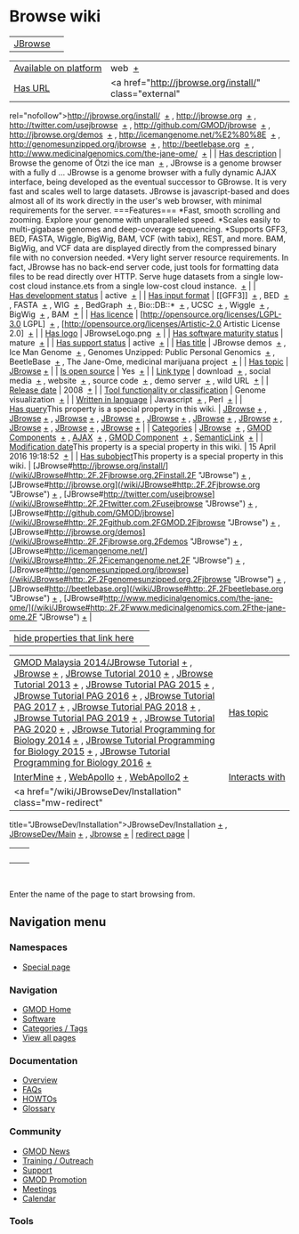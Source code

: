 



<span id="top"></span>




# <span dir="auto">Browse wiki</span>






|                                    |     |
|------------------------------------|-----|
| [JBrowse](/wiki/JBrowse "JBrowse") |     |

|  |  |
|----|----|
| [Available on platform](/wiki/Property%3AAvailable_on_platform "Property:Available on platform") | <span class="smwb-value">web  <span class="smwsearch">[+](/wiki/Special%3ASearchByProperty/Available-20on-20platform/web "Special%3ASearchByProperty/Available-20on-20platform/web")</span></span> |
| [Has URL](/wiki/Property%3AHas_URL "Property:Has URL") | <span class="smwb-value"><a href="http://jbrowse.org/install/" class="external"
rel="nofollow">http://jbrowse.org/install/</a>  <span class="smwsearch">[+](/wiki/Special%3ASearchByProperty/Has-20URL/http%3A-2F-2Fjbrowse.org-2Finstall-2F "Special%3ASearchByProperty/Has-20URL/http%3A-2F-2Fjbrowse.org-2Finstall-2F")</span></span> , <span class="smwb-value"><a href="http://jbrowse.org" class="external"
rel="nofollow">http://jbrowse.org</a>  <span class="smwsearch">[+](/wiki/Special%3ASearchByProperty/Has-20URL/http%3A-2F-2Fjbrowse.org "Special%3ASearchByProperty/Has-20URL/http%3A-2F-2Fjbrowse.org")</span></span> , <span class="smwb-value"><a href="http://twitter.com/usejbrowse" class="external"
rel="nofollow">http://twitter.com/usejbrowse</a>  <span class="smwsearch">[+](/wiki/Special%3ASearchByProperty/Has-20URL/http%3A-2F-2Ftwitter.com-2Fusejbrowse "Special%3ASearchByProperty/Has-20URL/http%3A-2F-2Ftwitter.com-2Fusejbrowse")</span></span> , <span class="smwb-value"><a href="http://github.com/GMOD/jbrowse" class="external"
rel="nofollow">http://github.com/GMOD/jbrowse</a>  <span class="smwsearch">[+](/wiki/Special%3ASearchByProperty/Has-20URL/http%3A-2F-2Fgithub.com-2FGMOD-2Fjbrowse "Special%3ASearchByProperty/Has-20URL/http%3A-2F-2Fgithub.com-2FGMOD-2Fjbrowse")</span></span> , <span class="smwb-value"><a href="http://jbrowse.org/demos" class="external"
rel="nofollow">http://jbrowse.org/demos</a>  <span class="smwsearch">[+](/wiki/Special%3ASearchByProperty/Has-20URL/http%3A-2F-2Fjbrowse.org-2Fdemos "Special%3ASearchByProperty/Has-20URL/http%3A-2F-2Fjbrowse.org-2Fdemos")</span></span> , <span class="smwb-value"><a href="http://icemangenome.net/%E2%80%8E" class="external"
rel="nofollow">http://icemangenome.net/%E2%80%8E</a>  <span class="smwsearch">[+](/wiki/Special%3ASearchByProperty/Has-20URL/http%3A-2F-2Ficemangenome.net-2F-25E2-2580-258E "Special%3ASearchByProperty/Has-20URL/http%3A-2F-2Ficemangenome.net-2F-25E2-2580-258E")</span></span> , <span class="smwb-value"><a href="http://genomesunzipped.org/jbrowse" class="external"
rel="nofollow">http://genomesunzipped.org/jbrowse</a>  <span class="smwsearch">[+](/wiki/Special%3ASearchByProperty/Has-20URL/http%3A-2F-2Fgenomesunzipped.org-2Fjbrowse "Special%3ASearchByProperty/Has-20URL/http%3A-2F-2Fgenomesunzipped.org-2Fjbrowse")</span></span> , <span class="smwb-value"><a href="http://beetlebase.org" class="external"
rel="nofollow">http://beetlebase.org</a>  <span class="smwsearch">[+](/wiki/Special%3ASearchByProperty/Has-20URL/http%3A-2F-2Fbeetlebase.org "Special%3ASearchByProperty/Has-20URL/http%3A-2F-2Fbeetlebase.org")</span></span> , <span class="smwb-value"><a href="http://www.medicinalgenomics.com/the-jane-ome/"
class="external"
rel="nofollow">http://www.medicinalgenomics.com/the-jane-ome/</a>  <span class="smwsearch">[+](/wiki/Special%3ASearchByProperty/Has-20URL/http%3A-2F-2Fwww.medicinalgenomics.com-2Fthe-2Djane-2Dome-2F "Special%3ASearchByProperty/Has-20URL/http%3A-2F-2Fwww.medicinalgenomics.com-2Fthe-2Djane-2Dome-2F")</span></span> |
| [Has description](/wiki/Property%3AHas_description "Property:Has description") | <span class="smwb-value">Browse the genome of Ötzi the ice man  <span class="smwsearch">[+](/wiki/Special%3ASearchByProperty/Has-20description/Browse-20the-20genome-20of-20%C3%96tzi-20the-20ice-20man "Special%3ASearchByProperty/Has-20description/Browse-20the-20genome-20of-20Ötzi-20the-20ice-20man")</span></span> , <span class="smwb-value">JBrowse is a genome browser with a fully d<span class="smw-highlighter" data-type="2" state="persistent" data-title="Information"><span class="smwtext"> … </span><span class="smwttcontent">JBrowse is a genome browser with a fully dynamic AJAX interface, being developed as the eventual successor to GBrowse. It is very fast and scales well to large datasets. JBrowse is javascript-based and does almost all of its work directly in the user's web browser, with minimal requirements for the server. ===Features=== \*Fast, smooth scrolling and zooming. Explore your genome with unparalleled speed. \*Scales easily to multi-gigabase genomes and deep-coverage sequencing. \*Supports GFF3, BED, FASTA, Wiggle, BigWig, BAM, VCF (with tabix), REST, and more. BAM, BigWig, and VCF data are displayed directly from the compressed binary file with no conversion needed. \*Very light server resource requirements. In fact, JBrowse has no back-end server code, just tools for formatting data files to be read directly over HTTP. Serve huge datasets from a single low-cost cloud instance.</span></span>ets from a single low-cost cloud instance.  <span class="smwsearch">[+](/mediawiki/index.php?title=Special%3ASearchByProperty&x=Has-20description%2FJBrowse-20is-20a-20genome-20browser-20with-20a-20fully-20dynamic-20AJAX-20interface%2C-20being-20developed-20as-20the-20eventual-20successor-20to-20GBrowse.-20It-20is-20very-20fast-20and-20scales-20well-20to-20large-20datasets.-20JBrowse-20is-20javascript-2Dbased-20and-20does-20almost-20all-20of-20its-20work-20directly-20in-20the-20user%27s-20web-20browser%2C-20with-20minimal-20requirements-20for-20the-20server.-0A-0A%3D%3D%3DFeatures%3D%3D%3D-0A-0A%2AFast%2C-20smooth-20scrolling-20and-20zooming.-20Explore-20your-20genome-20with-20unparalleled-20speed.-0A%2AScales-20easily-20to-20multi-2Dgigabase-20genomes-20and-20deep-2Dcoverage-20sequencing.-0A%2ASupports-20GFF3%2C-20BED%2C-20FASTA%2C-20Wiggle%2C-20BigWig%2C-20BAM%2C-20VCF-20%28with-20tabix%29%2C-20REST%2C-20and-20more.-20-20BAM%2C-20BigWig%2C-20and-20VCF-20data-20are-20displayed-20directly-20from-20the-20compressed-20binary-20file-20with-20no-20conversion-20needed.-0A%2AVery-20light-20server-20resource-20requirements.-20In-20fact%2C-20JBrowse-20has-20no-20back-2Dend-20server-20code%2C-20just-20tools-20for-20formatting-20data-20files-20to-20be-20read-20directly-20over-20HTTP.-20Serve-20huge-20datasets-20from-20a-20single-20low-2Dcost-20cloud-20instance. "Special%3ASearchByProperty")</span></span> |
| [Has development status](/wiki/Property%3AHas_development_status "Property:Has development status") | <span class="smwb-value">active  <span class="smwsearch">[+](/wiki/Special%3ASearchByProperty/Has-20development-20status/active "Special%3ASearchByProperty/Has-20development-20status/active")</span></span> |
| [Has input format](/wiki/Property%3AHas_input_format "Property:Has input format") | <span class="smwb-value">\[\[GFF3\]\]  <span class="smwsearch">[+](/wiki/Special%3ASearchByProperty/Has-20input-20format/-5B-5BGFF3-5D-5D "Special%3ASearchByProperty/Has-20input-20format/-5B-5BGFF3-5D-5D")</span></span> , <span class="smwb-value">BED  <span class="smwsearch">[+](/wiki/Special%3ASearchByProperty/Has-20input-20format/BED "Special%3ASearchByProperty/Has-20input-20format/BED")</span></span> , <span class="smwb-value">FASTA  <span class="smwsearch">[+](/wiki/Special%3ASearchByProperty/Has-20input-20format/FASTA "Special%3ASearchByProperty/Has-20input-20format/FASTA")</span></span> , <span class="smwb-value">WIG  <span class="smwsearch">[+](/wiki/Special%3ASearchByProperty/Has-20input-20format/WIG "Special%3ASearchByProperty/Has-20input-20format/WIG")</span></span> , <span class="smwb-value">BedGraph  <span class="smwsearch">[+](/wiki/Special%3ASearchByProperty/Has-20input-20format/BedGraph "Special%3ASearchByProperty/Has-20input-20format/BedGraph")</span></span> , <span class="smwb-value">Bio::DB::\*  <span class="smwsearch">[+](/wiki/Special%3ASearchByProperty/Has-20input-20format/Bio::DB::* "Special%3ASearchByProperty/Has-20input-20format/Bio::DB::*")</span></span> , <span class="smwb-value">UCSC  <span class="smwsearch">[+](/wiki/Special%3ASearchByProperty/Has-20input-20format/UCSC "Special%3ASearchByProperty/Has-20input-20format/UCSC")</span></span> , <span class="smwb-value">Wiggle  <span class="smwsearch">[+](/wiki/Special%3ASearchByProperty/Has-20input-20format/Wiggle "Special%3ASearchByProperty/Has-20input-20format/Wiggle")</span></span> , <span class="smwb-value">BigWig  <span class="smwsearch">[+](/wiki/Special%3ASearchByProperty/Has-20input-20format/BigWig "Special%3ASearchByProperty/Has-20input-20format/BigWig")</span></span> , <span class="smwb-value">BAM  <span class="smwsearch">[+](/wiki/Special%3ASearchByProperty/Has-20input-20format/BAM "Special%3ASearchByProperty/Has-20input-20format/BAM")</span></span> |
| [Has licence](/wiki/Property%3AHas_licence "Property:Has licence") | <span class="smwb-value">\[http://opensource.org/licenses/LGPL-3.0 LGPL\]  <span class="smwsearch">[+](/wiki/Special%3ASearchByProperty/Has-20licence/-5Bhttp%3A-2F-2Fopensource.org-2Flicenses-2FLGPL-2D3.0-20LGPL-5D "Special%3ASearchByProperty/Has-20licence/-5Bhttp%3A-2F-2Fopensource.org-2Flicenses-2FLGPL-2D3.0-20LGPL-5D")</span></span> , <span class="smwb-value">\[http://opensource.org/licenses/Artistic-2.0 Artistic License 2.0\]  <span class="smwsearch">[+](/wiki/Special%3ASearchByProperty/Has-20licence/-5Bhttp%3A-2F-2Fopensource.org-2Flicenses-2FArtistic-2D2.0-20Artistic-20License-202.0-5D "Special%3ASearchByProperty/Has-20licence/-5Bhttp%3A-2F-2Fopensource.org-2Flicenses-2FArtistic-2D2.0-20Artistic-20License-202.0-5D")</span></span> |
| [Has logo](/wiki/Property%3AHas_logo "Property:Has logo") | <span class="smwb-value">JBrowseLogo.png  <span class="smwsearch">[+](/wiki/Special%3ASearchByProperty/Has-20logo/JBrowseLogo.png "Special%3ASearchByProperty/Has-20logo/JBrowseLogo.png")</span></span> |
| [Has software maturity status](/wiki/Property%3AHas_software_maturity_status "Property:Has software maturity status") | <span class="smwb-value">mature  <span class="smwsearch">[+](/wiki/Special%3ASearchByProperty/Has-20software-20maturity-20status/mature "Special%3ASearchByProperty/Has-20software-20maturity-20status/mature")</span></span> |
| [Has support status](/wiki/Property%3AHas_support_status "Property:Has support status") | <span class="smwb-value">active  <span class="smwsearch">[+](/wiki/Special%3ASearchByProperty/Has-20support-20status/active "Special%3ASearchByProperty/Has-20support-20status/active")</span></span> |
| [Has title](/wiki/Property%3AHas_title "Property:Has title") | <span class="smwb-value">JBrowse demos  <span class="smwsearch">[+](/wiki/Special%3ASearchByProperty/Has-20title/JBrowse-20demos "Special%3ASearchByProperty/Has-20title/JBrowse-20demos")</span></span> , <span class="smwb-value">Ice Man Genome  <span class="smwsearch">[+](/wiki/Special%3ASearchByProperty/Has-20title/Ice-20Man-20Genome "Special%3ASearchByProperty/Has-20title/Ice-20Man-20Genome")</span></span> , <span class="smwb-value">Genomes Unzipped: Public Personal Genomics  <span class="smwsearch">[+](/wiki/Special%3ASearchByProperty/Has-20title/Genomes-20Unzipped%3A-20Public-20Personal-20Genomics "Special%3ASearchByProperty/Has-20title/Genomes-20Unzipped%3A-20Public-20Personal-20Genomics")</span></span> , <span class="smwb-value">BeetleBase  <span class="smwsearch">[+](/wiki/Special%3ASearchByProperty/Has-20title/BeetleBase "Special%3ASearchByProperty/Has-20title/BeetleBase")</span></span> , <span class="smwb-value">The Jane-Ome, medicinal marijuana project  <span class="smwsearch">[+](/wiki/Special%3ASearchByProperty/Has-20title/The-20Jane-2DOme,-20medicinal-20marijuana-20project "Special%3ASearchByProperty/Has-20title/The-20Jane-2DOme,-20medicinal-20marijuana-20project")</span></span> |
| [Has topic](/wiki/Property%3AHas_topic "Property:Has topic") | <span class="smwb-value">[JBrowse](/wiki/JBrowse "JBrowse") <span class="smwbrowse">[+](/wiki/Special%3ABrowse/JBrowse "Special%3ABrowse/JBrowse")</span></span> |
| [Is open source](/wiki/Property%3AIs_open_source "Property:Is open source") | <span class="smwb-value">Yes  <span class="smwsearch">[+](/wiki/Special%3ASearchByProperty/Is-20open-20source/Yes "Special%3ASearchByProperty/Is-20open-20source/Yes")</span></span> |
| [Link type](/wiki/Property%3ALink_type "Property:Link type") | <span class="smwb-value">download  <span class="smwsearch">[+](/wiki/Special%3ASearchByProperty/Link-20type/download "Special%3ASearchByProperty/Link-20type/download")</span></span> , <span class="smwb-value">social media  <span class="smwsearch">[+](/wiki/Special%3ASearchByProperty/Link-20type/social-20media "Special%3ASearchByProperty/Link-20type/social-20media")</span></span> , <span class="smwb-value">website  <span class="smwsearch">[+](/wiki/Special%3ASearchByProperty/Link-20type/website "Special%3ASearchByProperty/Link-20type/website")</span></span> , <span class="smwb-value">source code  <span class="smwsearch">[+](/wiki/Special%3ASearchByProperty/Link-20type/source-20code "Special%3ASearchByProperty/Link-20type/source-20code")</span></span> , <span class="smwb-value">demo server  <span class="smwsearch">[+](/wiki/Special%3ASearchByProperty/Link-20type/demo-20server "Special%3ASearchByProperty/Link-20type/demo-20server")</span></span> , <span class="smwb-value">wild URL  <span class="smwsearch">[+](/wiki/Special%3ASearchByProperty/Link-20type/wild-20URL "Special%3ASearchByProperty/Link-20type/wild-20URL")</span></span> |
| [Release date](/wiki/Property%3ARelease_date "Property:Release date") | <span class="smwb-value">2008  <span class="smwsearch">[+](/wiki/Special%3ASearchByProperty/Release-20date/2008 "Special%3ASearchByProperty/Release-20date/2008")</span></span> |
| [Tool functionality or classification](/wiki/Property%3ATool_functionality_or_classification "Property:Tool functionality or classification") | <span class="smwb-value">Genome visualization  <span class="smwsearch">[+](/wiki/Special%3ASearchByProperty/Tool-20functionality-20or-20classification/Genome-20visualization "Special%3ASearchByProperty/Tool-20functionality-20or-20classification/Genome-20visualization")</span></span> |
| [Written in language](/wiki/Property%3AWritten_in_language "Property:Written in language") | <span class="smwb-value">Javascript  <span class="smwsearch">[+](/wiki/Special%3ASearchByProperty/Written-20in-20language/Javascript "Special%3ASearchByProperty/Written-20in-20language/Javascript")</span></span> , <span class="smwb-value">Perl  <span class="smwsearch">[+](/wiki/Special%3ASearchByProperty/Written-20in-20language/Perl "Special%3ASearchByProperty/Written-20in-20language/Perl")</span></span> |
| <span class="smw-highlighter" data-type="1" state="inline" data-title="Property"><span class="smwbuiltin">[Has query](/wiki/Property:Has_query "Property:Has query")</span><span class="smwttcontent">This property is a special property in this wiki.</span></span> | <span class="smwb-value">[JBrowse](/wiki/JBrowse#_QUERY469d02261a72e0e0f3175cfdae7fccca "JBrowse") <span class="smwbrowse">[+](/wiki/Special%3ABrowse/JBrowse-23_QUERY469d02261a72e0e0f3175cfdae7fccca "Special%3ABrowse/JBrowse-23 QUERY469d02261a72e0e0f3175cfdae7fccca")</span></span> , <span class="smwb-value">[JBrowse](/wiki/JBrowse#_QUERY52b24b8d4204293fa186dcaa318a6c4b "JBrowse") <span class="smwbrowse">[+](/wiki/Special%3ABrowse/JBrowse-23_QUERY52b24b8d4204293fa186dcaa318a6c4b "Special%3ABrowse/JBrowse-23 QUERY52b24b8d4204293fa186dcaa318a6c4b")</span></span> , <span class="smwb-value">[JBrowse](/wiki/JBrowse#_QUERY1d38a8ab230383a748287289058b5e92 "JBrowse") <span class="smwbrowse">[+](/wiki/Special%3ABrowse/JBrowse-23_QUERY1d38a8ab230383a748287289058b5e92 "Special%3ABrowse/JBrowse-23 QUERY1d38a8ab230383a748287289058b5e92")</span></span> , <span class="smwb-value">[JBrowse](/wiki/JBrowse#_QUERYe714c956cbe8329275baf755f54e5039 "JBrowse") <span class="smwbrowse">[+](/wiki/Special%3ABrowse/JBrowse-23_QUERYe714c956cbe8329275baf755f54e5039 "Special%3ABrowse/JBrowse-23 QUERYe714c956cbe8329275baf755f54e5039")</span></span> , <span class="smwb-value">[JBrowse](/wiki/JBrowse#_QUERY18bb04c5f6f7f15ddc4b2e2118c1873d "JBrowse") <span class="smwbrowse">[+](/wiki/Special%3ABrowse/JBrowse-23_QUERY18bb04c5f6f7f15ddc4b2e2118c1873d "Special%3ABrowse/JBrowse-23 QUERY18bb04c5f6f7f15ddc4b2e2118c1873d")</span></span> , <span class="smwb-value">[JBrowse](/wiki/JBrowse#_QUERYb94a3b097be65fac611ebe329ddc9d35 "JBrowse") <span class="smwbrowse">[+](/wiki/Special%3ABrowse/JBrowse-23_QUERYb94a3b097be65fac611ebe329ddc9d35 "Special%3ABrowse/JBrowse-23 QUERYb94a3b097be65fac611ebe329ddc9d35")</span></span> , <span class="smwb-value">[JBrowse](/wiki/JBrowse#_QUERY0b63771b0bcf6d3ad74b7be1c75c89dc "JBrowse") <span class="smwbrowse">[+](/wiki/Special%3ABrowse/JBrowse-23_QUERY0b63771b0bcf6d3ad74b7be1c75c89dc "Special%3ABrowse/JBrowse-23 QUERY0b63771b0bcf6d3ad74b7be1c75c89dc")</span></span> , <span class="smwb-value">[JBrowse](/wiki/JBrowse#_QUERYc488b23646332a3c8b7ace9cd074f331 "JBrowse") <span class="smwbrowse">[+](/wiki/Special%3ABrowse/JBrowse-23_QUERYc488b23646332a3c8b7ace9cd074f331 "Special%3ABrowse/JBrowse-23 QUERYc488b23646332a3c8b7ace9cd074f331")</span></span> , <span class="smwb-value">[JBrowse](/wiki/JBrowse#_QUERYcf264ec10b4bc2d750b955cd65d42a53 "JBrowse") <span class="smwbrowse">[+](/wiki/Special%3ABrowse/JBrowse-23_QUERYcf264ec10b4bc2d750b955cd65d42a53 "Special%3ABrowse/JBrowse-23 QUERYcf264ec10b4bc2d750b955cd65d42a53")</span></span> , <span class="smwb-value">[JBrowse](/wiki/JBrowse#_QUERY703cc64c8a9f3801c83a6e0ca1e9dc06 "JBrowse") <span class="smwbrowse">[+](/wiki/Special%3ABrowse/JBrowse-23_QUERY703cc64c8a9f3801c83a6e0ca1e9dc06 "Special%3ABrowse/JBrowse-23 QUERY703cc64c8a9f3801c83a6e0ca1e9dc06")</span></span> |
| [Categories](/wiki/Special%3ACategories "Special%3ACategories") | <span class="smwb-value">[JBrowse](/wiki/Category%3AJBrowse "Category%3AJBrowse")  <span class="smwsearch">[+](/wiki/Special%3ASearchByProperty/JBrowse "Special%3ASearchByProperty/JBrowse")</span></span> , <span class="smwb-value">[GMOD Components](/wiki/Category%3AGMOD_Components "Category%3AGMOD Components")  <span class="smwsearch">[+](/wiki/Special%3ASearchByProperty/GMOD-20Components "Special%3ASearchByProperty/GMOD-20Components")</span></span> , <span class="smwb-value">[AJAX](/wiki/Category%3AAJAX "Category%3AAJAX")  <span class="smwsearch">[+](/wiki/Special%3ASearchByProperty/AJAX "Special%3ASearchByProperty/AJAX")</span></span> , <span class="smwb-value">[GMOD Component](/wiki/Category%3AGMOD_Component "Category%3AGMOD Component")  <span class="smwsearch">[+](/wiki/Special%3ASearchByProperty/GMOD-20Component "Special%3ASearchByProperty/GMOD-20Component")</span></span> , <span class="smwb-value"><a
href="/mediawiki/index.php?title=Category%3ASemanticLink&amp;action=edit&amp;redlink=1"
class="new"
title="Category%3ASemanticLink (page does not exist)">SemanticLink</a>  <span class="smwsearch">[+](/wiki/Special%3ASearchByProperty/SemanticLink "Special%3ASearchByProperty/SemanticLink")</span></span> |
| <span class="smw-highlighter" data-type="1" state="inline" data-title="Property"><span class="smwbuiltin">[Modification date](/wiki/Property:Modification_date "Property:Modification date")</span><span class="smwttcontent">This property is a special property in this wiki.</span></span> | <span class="smwb-value">15 April 2016 19:18:52  <span class="smwsearch">[+](/wiki/Special%3ASearchByProperty/Modification-20date/15-20April-202016-2019:18:52 "Special%3ASearchByProperty/Modification-20date/15-20April-202016-2019:18:52")</span></span> |
| <span class="smw-highlighter" data-type="1" state="inline" data-title="Property"><span class="smwbuiltin">[Has subobject](/wiki/Property%3AHas_subobject "Property:Has subobject")</span><span class="smwttcontent">This property is a special property in this wiki.</span></span> | <span class="smwb-value">[JBrowse#http://jbrowse.org/install/](/wiki/JBrowse#http:.2F.2Fjbrowse.org.2Finstall.2F "JBrowse") <span class="smwbrowse">[+](/wiki/Special%3ABrowse/JBrowse-23http%3A-2F-2Fjbrowse.org-2Finstall-2F "Special%3ABrowse/JBrowse-23http%3A-2F-2Fjbrowse.org-2Finstall-2F")</span></span> , <span class="smwb-value">[JBrowse#http://jbrowse.org](/wiki/JBrowse#http:.2F.2Fjbrowse.org "JBrowse") <span class="smwbrowse">[+](/wiki/Special%3ABrowse/JBrowse-23http%3A-2F-2Fjbrowse.org "Special%3ABrowse/JBrowse-23http%3A-2F-2Fjbrowse.org")</span></span> , <span class="smwb-value">[JBrowse#http://twitter.com/usejbrowse](/wiki/JBrowse#http:.2F.2Ftwitter.com.2Fusejbrowse "JBrowse") <span class="smwbrowse">[+](/wiki/Special%3ABrowse/JBrowse-23http%3A-2F-2Ftwitter.com-2Fusejbrowse "Special%3ABrowse/JBrowse-23http%3A-2F-2Ftwitter.com-2Fusejbrowse")</span></span> , <span class="smwb-value">[JBrowse#http://github.com/GMOD/jbrowse](/wiki/JBrowse#http:.2F.2Fgithub.com.2FGMOD.2Fjbrowse "JBrowse") <span class="smwbrowse">[+](/wiki/Special%3ABrowse/JBrowse-23http%3A-2F-2Fgithub.com-2FGMOD-2Fjbrowse "Special%3ABrowse/JBrowse-23http%3A-2F-2Fgithub.com-2FGMOD-2Fjbrowse")</span></span> , <span class="smwb-value">[JBrowse#http://jbrowse.org/demos](/wiki/JBrowse#http:.2F.2Fjbrowse.org.2Fdemos "JBrowse") <span class="smwbrowse">[+](/wiki/Special%3ABrowse/JBrowse-23http%3A-2F-2Fjbrowse.org-2Fdemos "Special%3ABrowse/JBrowse-23http%3A-2F-2Fjbrowse.org-2Fdemos")</span></span> , <span class="smwb-value">[JBrowse#http://icemangenome.net/‎](/wiki/JBrowse#http:.2F.2Ficemangenome.net.2F "JBrowse") <span class="smwbrowse">[+](/wiki/Special%3ABrowse/JBrowse-23http%3A-2F-2Ficemangenome.net-2F "Special%3ABrowse/JBrowse-23http%3A-2F-2Ficemangenome.net-2F")</span></span> , <span class="smwb-value">[JBrowse#http://genomesunzipped.org/jbrowse](/wiki/JBrowse#http:.2F.2Fgenomesunzipped.org.2Fjbrowse "JBrowse") <span class="smwbrowse">[+](/wiki/Special%3ABrowse/JBrowse-23http%3A-2F-2Fgenomesunzipped.org-2Fjbrowse "Special%3ABrowse/JBrowse-23http%3A-2F-2Fgenomesunzipped.org-2Fjbrowse")</span></span> , <span class="smwb-value">[JBrowse#http://beetlebase.org](/wiki/JBrowse#http:.2F.2Fbeetlebase.org "JBrowse") <span class="smwbrowse">[+](/wiki/Special%3ABrowse/JBrowse-23http%3A-2F-2Fbeetlebase.org "Special%3ABrowse/JBrowse-23http%3A-2F-2Fbeetlebase.org")</span></span> , <span class="smwb-value">[JBrowse#http://www.medicinalgenomics.com/the-jane-ome/](/wiki/JBrowse#http:.2F.2Fwww.medicinalgenomics.com.2Fthe-jane-ome.2F "JBrowse") <span class="smwbrowse">[+](/wiki/Special%3ABrowse/JBrowse-23http%3A-2F-2Fwww.medicinalgenomics.com-2Fthe-2Djane-2Dome-2F "Special%3ABrowse/JBrowse-23http%3A-2F-2Fwww.medicinalgenomics.com-2Fthe-2Djane-2Dome-2F")</span></span> |

<span id="smw_browse_incoming"></span>

|  |  |
|----|----|
| [hide properties that link here](/mediawiki/index.php?title=Special:Browse&offset=0&dir=out&article=JBrowse)  |  |

|  |  |
|----|----|
| <span class="smwb-ivalue">[GMOD Malaysia 2014/JBrowse Tutorial](/wiki/GMOD_Malaysia_2014/JBrowse_Tutorial "GMOD Malaysia 2014/JBrowse Tutorial") <span class="smwbrowse">[+](/wiki/Special%3ABrowse/GMOD-20Malaysia-202014-2FJBrowse-20Tutorial "Special%3ABrowse/GMOD-20Malaysia-202014-2FJBrowse-20Tutorial")</span></span> , <span class="smwb-ivalue">[JBrowse](/wiki/JBrowse "JBrowse") <span class="smwbrowse">[+](/wiki/Special%3ABrowse/JBrowse "Special%3ABrowse/JBrowse")</span></span> , <span class="smwb-ivalue">[JBrowse Tutorial 2010](/wiki/JBrowse_Tutorial_2010 "JBrowse Tutorial 2010") <span class="smwbrowse">[+](/wiki/Special%3ABrowse/JBrowse-20Tutorial-202010 "Special%3ABrowse/JBrowse-20Tutorial-202010")</span></span> , <span class="smwb-ivalue">[JBrowse Tutorial 2013](/wiki/JBrowse_Tutorial_2013 "JBrowse Tutorial 2013") <span class="smwbrowse">[+](/wiki/Special%3ABrowse/JBrowse-20Tutorial-202013 "Special%3ABrowse/JBrowse-20Tutorial-202013")</span></span> , <span class="smwb-ivalue">[JBrowse Tutorial PAG 2015](/wiki/JBrowse_Tutorial_PAG_2015 "JBrowse Tutorial PAG 2015") <span class="smwbrowse">[+](/wiki/Special%3ABrowse/JBrowse-20Tutorial-20PAG-202015 "Special%3ABrowse/JBrowse-20Tutorial-20PAG-202015")</span></span> , <span class="smwb-ivalue">[JBrowse Tutorial PAG 2016](/wiki/JBrowse_Tutorial_PAG_2016 "JBrowse Tutorial PAG 2016") <span class="smwbrowse">[+](/wiki/Special%3ABrowse/JBrowse-20Tutorial-20PAG-202016 "Special%3ABrowse/JBrowse-20Tutorial-20PAG-202016")</span></span> , <span class="smwb-ivalue">[JBrowse Tutorial PAG 2017](/wiki/JBrowse_Tutorial_PAG_2017 "JBrowse Tutorial PAG 2017") <span class="smwbrowse">[+](/wiki/Special%3ABrowse/JBrowse-20Tutorial-20PAG-202017 "Special%3ABrowse/JBrowse-20Tutorial-20PAG-202017")</span></span> , <span class="smwb-ivalue">[JBrowse Tutorial PAG 2018](/wiki/JBrowse_Tutorial_PAG_2018 "JBrowse Tutorial PAG 2018") <span class="smwbrowse">[+](/wiki/Special%3ABrowse/JBrowse-20Tutorial-20PAG-202018 "Special%3ABrowse/JBrowse-20Tutorial-20PAG-202018")</span></span> , <span class="smwb-ivalue">[JBrowse Tutorial PAG 2019](/wiki/JBrowse_Tutorial_PAG_2019 "JBrowse Tutorial PAG 2019") <span class="smwbrowse">[+](/wiki/Special%3ABrowse/JBrowse-20Tutorial-20PAG-202019 "Special%3ABrowse/JBrowse-20Tutorial-20PAG-202019")</span></span> , <span class="smwb-ivalue">[JBrowse Tutorial PAG 2020](/wiki/JBrowse_Tutorial_PAG_2020 "JBrowse Tutorial PAG 2020") <span class="smwbrowse">[+](/wiki/Special%3ABrowse/JBrowse-20Tutorial-20PAG-202020 "Special%3ABrowse/JBrowse-20Tutorial-20PAG-202020")</span></span> , <span class="smwb-ivalue">[JBrowse Tutorial Programming for Biology 2014](/wiki/JBrowse_Tutorial_Programming_for_Biology_2014 "JBrowse Tutorial Programming for Biology 2014") <span class="smwbrowse">[+](/wiki/Special%3ABrowse/JBrowse-20Tutorial-20Programming-20for-20Biology-202014 "Special%3ABrowse/JBrowse-20Tutorial-20Programming-20for-20Biology-202014")</span></span> , <span class="smwb-ivalue">[JBrowse Tutorial Programming for Biology 2015](/wiki/JBrowse_Tutorial_Programming_for_Biology_2015 "JBrowse Tutorial Programming for Biology 2015") <span class="smwbrowse">[+](/wiki/Special%3ABrowse/JBrowse-20Tutorial-20Programming-20for-20Biology-202015 "Special%3ABrowse/JBrowse-20Tutorial-20Programming-20for-20Biology-202015")</span></span> , <span class="smwb-ivalue">[JBrowse Tutorial Programming for Biology 2016](/wiki/JBrowse_Tutorial_Programming_for_Biology_2016 "JBrowse Tutorial Programming for Biology 2016") <span class="smwbrowse">[+](/wiki/Special%3ABrowse/JBrowse-20Tutorial-20Programming-20for-20Biology-202016 "Special%3ABrowse/JBrowse-20Tutorial-20Programming-20for-20Biology-202016")</span></span> | [Has topic](/wiki/Property%3AHas_topic "Property:Has topic") |
| <span class="smwb-ivalue">[InterMine](/wiki/InterMine "InterMine") <span class="smwbrowse">[+](/wiki/Special%3ABrowse/InterMine "Special%3ABrowse/InterMine")</span></span> , <span class="smwb-ivalue">[WebApollo](/wiki/WebApollo "WebApollo") <span class="smwbrowse">[+](/wiki/Special%3ABrowse/WebApollo "Special%3ABrowse/WebApollo")</span></span> , <span class="smwb-ivalue">[WebApollo2](/wiki/WebApollo2 "WebApollo2") <span class="smwbrowse">[+](/wiki/Special%3ABrowse/WebApollo2 "Special%3ABrowse/WebApollo2")</span></span> | [Interacts with](/wiki/Property%3AInteracts_with "Property:Interacts with") |
| <span class="smwb-ivalue"><a href="/wiki/JBrowseDev/Installation" class="mw-redirect"
title="JBrowseDev/Installation">JBrowseDev/Installation</a> <span class="smwbrowse">[+](/wiki/Special%3ABrowse/JBrowseDev-2FInstallation "Special%3ABrowse/JBrowseDev-2FInstallation")</span></span> , <span class="smwb-ivalue"><a href="/wiki/JBrowseDev/Main" class="mw-redirect"
title="JBrowseDev/Main">JBrowseDev/Main</a> <span class="smwbrowse">[+](/wiki/Special%3ABrowse/JBrowseDev-2FMain "Special%3ABrowse/JBrowseDev-2FMain")</span></span> , <span class="smwb-ivalue"><a href="/wiki/Jbrowse" class="mw-redirect" title="Jbrowse">Jbrowse</a> <span class="smwbrowse">[+](/wiki/Special%3ABrowse/Jbrowse "Special%3ABrowse/Jbrowse")</span></span> | [redirect page](/wiki/Special:ListRedirects "Special:ListRedirects") |

|     |     |
|-----|-----|
|     |     |

 

Enter the name of the page to start browsing from.  








## Navigation menu



### Namespaces

- <span id="ca-nstab-special">[Special
  page](/wiki/Special%3ABrowse/JBrowse "This is a special page, you cannot edit the page itself")</span>






### Navigation



- <span id="n-GMOD-Home">[GMOD Home](/wiki/Main_Page)</span>
- <span id="n-Software">[Software](/wiki/GMOD_Components)</span>
- <span id="n-Categories-.2F-Tags">[Categories /
  Tags](/wiki/Categories)</span>
- <span id="n-View-all-pages">[View all
  pages](/wiki/Special:AllPages)</span>




### Documentation



- <span id="n-Overview">[Overview](/wiki/Overview)</span>
- <span id="n-FAQs">[FAQs](/wiki/Category%3AFAQ)</span>
- <span id="n-HOWTOs">[HOWTOs](/wiki/Category%3AHOWTO)</span>
- <span id="n-Glossary">[Glossary](/wiki/Glossary)</span>




### Community



- <span id="n-GMOD-News">[GMOD News](/wiki/GMOD_News)</span>
- <span id="n-Training-.2F-Outreach">[Training /
  Outreach](/wiki/Training_and_Outreach)</span>
- <span id="n-Support">[Support](/wiki/Support)</span>
- <span id="n-GMOD-Promotion">[GMOD
  Promotion](/wiki/GMOD_Promotion)</span>
- <span id="n-Meetings">[Meetings](/wiki/Meetings)</span>
- <span id="n-Calendar">[Calendar](/wiki/Calendar)</span>




### Tools












<!-- -->




